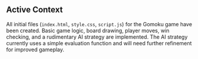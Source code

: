 ## Active Context

All initial files (`index.html`, `style.css`, `script.js`) for the Gomoku game have been created. Basic game logic, board drawing, player moves, win checking, and a rudimentary AI strategy are implemented. The AI strategy currently uses a simple evaluation function and will need further refinement for improved gameplay.
